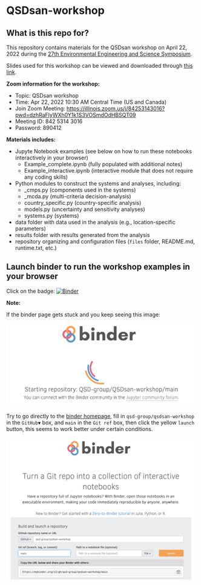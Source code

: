 # QSDsan-workshop

## What is this repo for?
This repository contains materials for the QSDsan workshop on April 22, 2022 during the [27th Environmental Engineering and Science Symposium](https://publish.illinois.edu/2022-environmentalsymposium/).

Slides used for this workshop can be viewed and downloaded through [this link](https://uofi.box.com/s/3i20v9ymfbm9vl9q1f52dqv262l7hhep).

**Zoom information for the workshop:**
- Topic: QSDsan workshop
- Time: Apr 22, 2022 10:30 AM Central Time (US and Canada)
- Join Zoom Meeting: https://illinois.zoom.us/j/84253143016?pwd=dzhRaFlyWXh0Y1k1S3VOSmdOdHBSQT09
- Meeting ID: 842 5314 3016
- Password: 890412

**Materials includes:**
- Jupyte Notebook examples (see below on how to run these notebooks interactively in your browser)
    - Example_complete.ipynb (fully populated with additional notes)
    - Example_interactive.ipynb (interactive module that does not require any coding skills)
- Python modules to construct the systems and analyses, including:
    - _cmps.py (components used in the systems)
    - _mcda.py (multi-criteria decision-analysis)
    - country_specific.py (country-specific analysis)
    - models.py (uncertainty and sensitivity analyses)
    - systems.py (systems)
- data folder with data used in the analysis (e.g., location-specific parameters)
- results folder with results generated from the analysis
- repository organizing and configuration files (``files`` folder, README.md, runtime.txt, etc.)

## Launch binder to run the workshop examples in your browser
Click on the badge: [![Binder](https://mybinder.org/badge_logo.svg)](https://mybinder.org/v2/gh/QSD-group/QSDsan-workshop/main)

**Note:**

If the binder page gets stuck and you keep seeing this image:

<img src='files/binder_loading.png' alt='binder loading' width='500'> 


Try to go directly to the [binder homepage](https://mybinder.org), fill in ``qsd-group/qsdsan-workshop`` in the ``GitHub▼`` box, and ``main`` in the ``Git ref`` box, then click the yellow ``launch`` button, this seems to work better under certain conditions.

<img src='files/binder_home.png' alt='binder home' width='500'>
